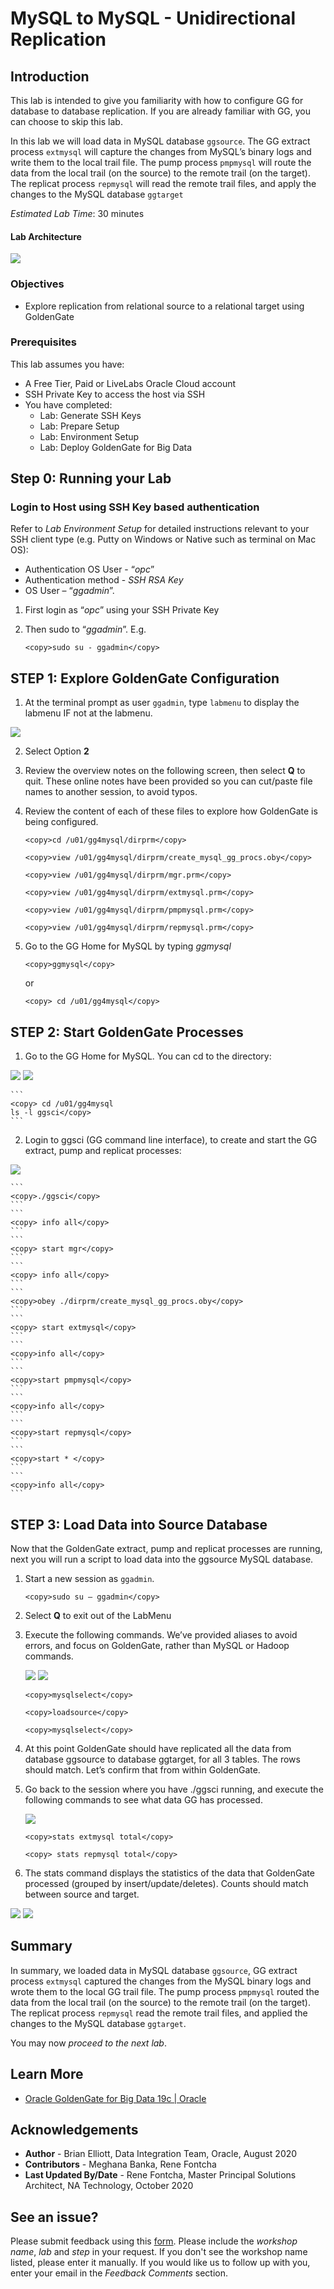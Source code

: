 #  MySQL to MySQL - Unidirectional Replication

## Introduction

This lab is intended to give you familiarity with how to configure GG for database to database replication. If you are already familiar with GG, you can choose to skip this lab.

In this lab we will load data in MySQL database `ggsource`. The GG extract process `extmysql` will capture the changes from MySQL’s binary logs and write them to the local trail file. The pump process `pmpmysql` will route the data from the local trail (on the source) to the remote trail (on the target). The replicat process `repmysql` will read the remote trail files, and apply the changes to the MySQL database `ggtarget`

*Estimated Lab Time*:  30 minutes

#### Lab Architecture
 ![](./images/image200_1.png " ")

### Objectives
- Explore replication from relational source to a relational target using GoldenGate

### Prerequisites
This lab assumes you have:
- A Free Tier, Paid or LiveLabs Oracle Cloud account
- SSH Private Key to access the host via SSH
- You have completed:
    - Lab: Generate SSH Keys
    - Lab: Prepare Setup
    - Lab: Environment Setup
    - Lab: Deploy GoldenGate for Big Data

## **Step 0:** Running your Lab
### Login to Host using SSH Key based authentication
Refer to *Lab Environment Setup* for detailed instructions relevant to your SSH client type (e.g. Putty on Windows or Native such as terminal on Mac OS):
  - Authentication OS User - “*opc*”
  - Authentication method - *SSH RSA Key*
  - OS User – “*ggadmin*”.

1. First login as “*opc*” using your SSH Private Key

2. Then sudo to “*ggadmin*”. E.g.

    ```
    <copy>sudo su - ggadmin</copy>
    ```

## **STEP 1**: Explore GoldenGate Configuration
1. At the terminal prompt as user `ggadmin`, type  `labmenu` to display the labmenu IF not at the labmenu.

  ![](./images/labmenu_opt1.png " ")

2. Select Option **2**

3. Review the overview notes on the following screen, then select **Q** to quit. These online notes have been provided so you can cut/paste file names to another session, to avoid typos.

4. Review the content of each of these files to explore how GoldenGate is being configured.

    ```
    <copy>cd /u01/gg4mysql/dirprm</copy>
    ```
    ```
    <copy>view /u01/gg4mysql/dirprm/create_mysql_gg_procs.oby</copy>
    ```
    ```
    <copy>view /u01/gg4mysql/dirprm/mgr.prm</copy>
    ```
    ```
    <copy>view /u01/gg4mysql/dirprm/extmysql.prm</copy>
    ```
    ```
    <copy>view /u01/gg4mysql/dirprm/pmpmysql.prm</copy>
    ```
    ```
    <copy>view /u01/gg4mysql/dirprm/repmysql.prm</copy>
    ```
5. Go to the GG Home for MySQL by typing *ggmysql*

    ```
    <copy>ggmysql</copy>
    ```

    or

    ```
    <copy> cd /u01/gg4mysql</copy>
    ```
## **STEP 2**: Start GoldenGate Processes

1. Go to the GG Home for MySQL. You can cd to the directory:

  ![](./images/a_2.png " ")
  ![](./images/a3.png " ")

    ```
    <copy> cd /u01/gg4mysql
    ls -l ggsci</copy>
    ```

2. Login to ggsci (GG command line interface), to create and start the GG extract, pump and replicat
processes:

  ![](./images/a4.png " ")

    ```  
    <copy>./ggsci</copy>
    ```
    ```
    <copy> info all</copy>
    ```
    ```
    <copy> start mgr</copy>
    ```
    ```
    <copy> info all</copy>
    ```
    ```
    <copy>obey ./dirprm/create_mysql_gg_procs.oby</copy>
    ```
    ```
    <copy> start extmysql</copy>
    ```
    ```
    <copy>info all</copy>
    ```
    ```
    <copy>start pmpmysql</copy>
    ```
    ```
    <copy>info all</copy>
    ```
    ```
    <copy>start repmysql</copy>
    ```
    ```
    <copy>start * </copy>
    ```
    ```
    <copy>info all</copy>
    ```
## **STEP 3**: Load Data into Source Database

Now that the GoldenGate extract, pump and replicat processes are running, next you will run a script to load data into the ggsource MySQL database.

1. Start a new session as `ggadmin`.

    ```
    <copy>sudo su – ggadmin</copy>
    ```
2. Select  **Q**  to exit out of the LabMenu

3. Execute the following commands. We’ve provided aliases to avoid errors, and focus on GoldenGate, rather than MySQL or Hadoop commands.

   ![](./images/a5.png " ")
   ![](./images/a6.png " ")

    ```
    <copy>mysqlselect</copy>
    ```
    ```
    <copy>loadsource</copy>
    ```
    ```
    <copy>mysqlselect</copy>
    ```

4. At this point GoldenGate should have replicated all the data from database ggsource to database ggtarget, for all 3 tables. The rows should match. Let’s confirm that from within GoldenGate.

5. Go back to the session where you have ./ggsci running, and execute the following commands to see what data GG has processed.

    ![](./images/a7.png " ")

    ```
    <copy>stats extmysql total</copy>
    ```
    ```
    <copy> stats repmysql total</copy>
    ```

6.  The stats command displays the statistics of the data that GoldenGate processed (grouped by insert/update/deletes). Counts should match between source and target.

  ![](./images/a8.png " ")
  ![](./images/a9.png " ")

## Summary
In summary, we loaded data in MySQL database `ggsource`, GG extract process `extmysql` captured the changes from the MySQL binary logs and wrote them to the local GG trail file. The pump process `pmpmysql` routed the data from the local trail (on the source) to the remote trail (on the target). The replicat process `repmysql` read the remote trail files, and applied the changes to the MySQL database `ggtarget`.

You may now *proceed to the next lab*.

## Learn More

* [Oracle GoldenGate for Big Data 19c | Oracle](https://www.oracle.com/middleware/data-integration/goldengate/big-data/)

## Acknowledgements
* **Author** - Brian Elliott, Data Integration Team, Oracle, August 2020
* **Contributors** - Meghana Banka, Rene Fontcha
* **Last Updated By/Date** - Rene Fontcha, Master Principal Solutions Architect, NA Technology, October 2020

## See an issue?
Please submit feedback using this [form](https://apexapps.oracle.com/pls/apex/f?p=133:1:::::P1_FEEDBACK:1). Please include the *workshop name*, *lab* and *step* in your request.  If you don't see the workshop name listed, please enter it manually. If you would like us to follow up with you, enter your email in the *Feedback Comments* section.
